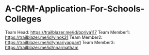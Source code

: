 # A-CRM-Application-For-Schools-Colleges
Team Head: https://trailblazer.me/id/bpriya117
 Team Member1: https://trailblazer.me/id/vinok31
 Team Member2: https://trailblazer.me/id/ymariyappan1
 Team Member3: https://trailblazer.me/id/nnarmatham
